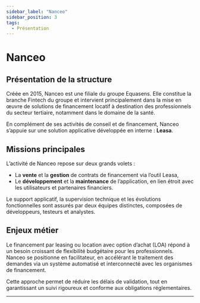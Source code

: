 ```yaml
---
sidebar_label: "Nanceo"
sidebar_position: 3
tags:
  - Présentation
---
```


# Nanceo

## Présentation de la structure

Créée en 2015, Nanceo est une filiale du groupe Equasens. Elle constitue la branche Fintech du groupe et intervient principalement dans la mise en œuvre de solutions de financement locatif à destination des professionnels du secteur tertiaire, notamment dans le domaine de la santé.

En complément de ses activités de conseil et de financement, Nanceo s’appuie sur une solution applicative développée en interne : **Leasa**.

## Missions principales

L’activité de Nanceo repose sur deux grands volets :

- La **vente** et la **gestion** de contrats de financement via l’outil Leasa,
- Le **développement** et la **maintenance** de l’application, en lien étroit avec les utilisateurs et partenaires financiers.

Le support applicatif, la supervision technique et les évolutions fonctionnelles sont assurés par deux équipes distinctes, composées de développeurs, testeurs et analystes.

## Enjeux métier

Le financement par leasing ou location avec option d’achat (LOA) répond à un besoin croissant de flexibilité budgétaire pour les professionnels. Nanceo se positionne en facilitateur, en accélérant le traitement des demandes via un système automatisé et interconnecté avec les organismes de financement.

Cette approche permet de réduire les délais de validation, tout en garantissant un suivi rigoureux et conforme aux obligations réglementaires.

---
